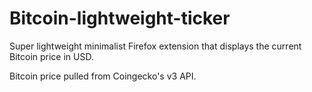 # Bitcoin-lightweight-ticker

Super lightweight minimalist Firefox extension that displays the current Bitcoin price in USD.

Bitcoin price pulled from Coingecko's v3 API.
